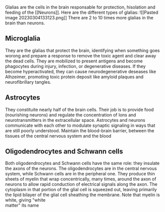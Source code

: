 Glalias are the cells in the brain responsable for protection, hisolation and feeding of the [[Neurons]].
Here are the different types of glalias:
![[Pasted image 20230304133123.png]]
There are 2 to 10 times more glalias in the brain than neurons.

## Microglalia

They are the glalias that protect the brain, identifying when something goes worong and prepare a response to remove the toxic agent and clear away the dead cells. They are mobilized to present antigens and become phagocytes during injury, infection, or degenerative diseases. If they become hyperactivated, they can cause neurodegenerative deseases like Alhzeimer, promoting toxic protein deposit like amyloid plaques and neurofibrillary tangles.

## Astrocytes

They constituite nearly half of the brain cells. Their job is to provide food (nourishing neurons) and regulate the concentration of Ions and neurotransmitters in the extracellular space. Astrocytes and neurons communicate with each other to modulate synaptic signaling in ways that are still poorly understood. Maintain the blood-brain barrier, between the  
tissues of the central nervous system and the blood

## Oligodendrocytes and Schwann cells

Both oligodendrocytes and Schwann cells have the same role: they insulate the axons of the neurons. The oligodendrocytes are in the central nervous system, while Schwann cells are in the peripheral one. They produce thin sheets of myelin that wrap concentrically, many times, around the axon of neurons to allow rapid conduction of electrical signals along the axon. The cytoplasm in that portion of the glial cell is squeezed out, leaving primarily the lipid bilayer of the glial cell sheathing the membrane. Note that myelin is white, giving "white  
matter" its name
